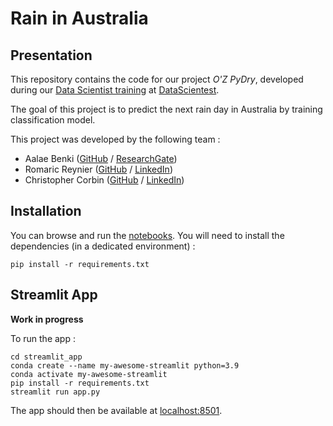 # Rain in Australia

## Presentation

This repository contains the code for our project _O'Z PyDry_, developed during our [Data Scientist training](https://datascientest.com/en/data-scientist-course) at [DataScientest](https://datascientest.com/).

The goal of this project is to predict the next rain day in Australia by training classification model.

This project was developed by the following team :

- Aalae Benki ([GitHub](https://github.com/abenki87) / [ResearchGate](https://www.researchgate.net/profile/Aalae-Benki))
- Romaric Reynier ([GitHub](https://github.com/Romaric-Reynier) / [LinkedIn](linkedin.com/in/romaric-reynier-069ab617b))
- Christopher Corbin ([GitHub](https://github.com/tofferPika) / [LinkedIn](https://www.linkedin.com/in/christopher-corbin-865911146/))

## Installation

You can browse and run the [notebooks](./notebooks). You will need to install the dependencies (in a dedicated environment) :

```
pip install -r requirements.txt
```

## Streamlit App

**Work in progress**

To run the app :

```shell
cd streamlit_app
conda create --name my-awesome-streamlit python=3.9
conda activate my-awesome-streamlit
pip install -r requirements.txt
streamlit run app.py
```

The app should then be available at [localhost:8501](http://localhost:8501).

